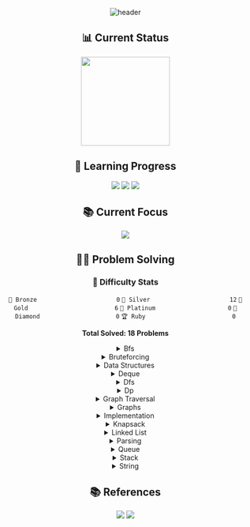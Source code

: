 <div align="center">

![header](https://capsule-render.vercel.app/api?type=transparent&color=39FF14&height=150&section=header&text=Algorithm%20Study&fontSize=70&animation=fadeIn&fontColor=39FF14&desc=Problem%20Solving%20Repository&descSize=25&descAlignY=75)

## 📊 Current Status
<p align="center">
  <a href="https://solved.ac/profile/anximusic7"><img height="180em" src="http://mazassumnida.wtf/api/v2/generate_badge?boj=anximusic7"/></a>
</p>

## 🎯 Learning Progress
<p align="center">
  <img src="https://img.shields.io/badge/Data_Structures-007396?style=for-the-badge&logo=java&logoColor=white"/>
  <img src="https://img.shields.io/badge/Algorithms-FF6B6B?style=for-the-badge&logo=TheAlgorithms&logoColor=white"/>
  <img src="https://img.shields.io/badge/Problem_Solving-00599C?style=for-the-badge&logo=c%2B%2B&logoColor=white"/>
</p>

## 📚 Current Focus
<p align="center">
  <a href="https://www.acmicpc.net/problem/1926"><img src="https://img.shields.io/badge/BOJ_1926-00599C?style=flat-square&logo=TheAlgorithms&logoColor=white"/></a>
</p>

## 🏃‍♂️ Problem Solving
### 🏅 Difficulty Stats
<div align="center">

`🥉 Bronze                      ` `0`
`🥈 Silver                      ` `12`
`🥇 Gold                        ` `6`
`💎 Platinum                    ` `0`
`👑 Diamond                     ` `0`
`🏆 Ruby                        ` `0`

**Total Solved: 18 Problems**
</div>

<details>
<summary>Bfs</summary>

<div align="center">

🥇 [말이 되고픈 원숭이 (BOJ 1600)](Solutions/Baekjoon/1600/1600.cpp)

🥇 [다리 만들기 (BOJ 2146)](Solutions/Baekjoon/2146/2146.cpp)

🥇 [벽 부수고 이동하기 (BOJ 2206)](Solutions/Baekjoon/2206/2206.cpp)

🥇 [빙산 (BOJ 2573)](Solutions/Baekjoon/2573/2573.cpp)

🥇 [토마토 (BOJ 7576)](Solutions/Baekjoon/7576/7576.cpp)

🥈 [유기농 배추 (BOJ 1012)](Solutions/Baekjoon/1012/1012.cpp)

🥈 [숨바꼭질 (BOJ 1697)](Solutions/Baekjoon/1697/1697.cpp)

🥈 [그림 (BOJ 1926)](Solutions/Baekjoon/1926/1926.cpp)

🥈 [미로 탐색 (BOJ 2178)](Solutions/Baekjoon/2178/2178.cpp)

🥈 [안전 영역 (BOJ 2468)](Solutions/Baekjoon/2468/2468.cpp)

</div>
</details>

<details>
<summary>Bruteforcing</summary>

<div align="center">

🥈 [안전 영역 (BOJ 2468)](Solutions/Baekjoon/2468/2468.cpp)

</div>
</details>

<details>
<summary>Data Structures</summary>

<div align="center">

🥈 [스택 (BOJ 10828)](Solutions/Baekjoon/10828/10828.cpp)

🥈 [큐 (BOJ 10845)](Solutions/Baekjoon/10845/10845.cpp)

🥈 [덱 (BOJ 10866)](Solutions/Baekjoon/10866/10866.cpp)

🥈 [에디터 (BOJ 1406)](Solutions/Baekjoon/1406/1406.cpp)

🥈 [스택 수열 (BOJ 1874)](Solutions/Baekjoon/1874/1874.cpp)

🥈 [균형잡힌 세상 (BOJ 4949)](Solutions/Baekjoon/4949/4949.cpp)

</div>
</details>

<details>
<summary>Deque</summary>

<div align="center">

🥈 [덱 (BOJ 10866)](Solutions/Baekjoon/10866/10866.cpp)

</div>
</details>

<details>
<summary>Dfs</summary>

<div align="center">

🥇 [빙산 (BOJ 2573)](Solutions/Baekjoon/2573/2573.cpp)

🥈 [유기농 배추 (BOJ 1012)](Solutions/Baekjoon/1012/1012.cpp)

🥈 [그림 (BOJ 1926)](Solutions/Baekjoon/1926/1926.cpp)

🥈 [안전 영역 (BOJ 2468)](Solutions/Baekjoon/2468/2468.cpp)

</div>
</details>

<details>
<summary>Dp</summary>

<div align="center">

🥇 [평범한 배낭 (BOJ 12865)](Solutions/Baekjoon/12865/12865.cpp)

</div>
</details>

<details>
<summary>Graph Traversal</summary>

<div align="center">

🥇 [말이 되고픈 원숭이 (BOJ 1600)](Solutions/Baekjoon/1600/1600.cpp)

🥇 [다리 만들기 (BOJ 2146)](Solutions/Baekjoon/2146/2146.cpp)

🥇 [벽 부수고 이동하기 (BOJ 2206)](Solutions/Baekjoon/2206/2206.cpp)

🥇 [빙산 (BOJ 2573)](Solutions/Baekjoon/2573/2573.cpp)

🥇 [토마토 (BOJ 7576)](Solutions/Baekjoon/7576/7576.cpp)

🥈 [유기농 배추 (BOJ 1012)](Solutions/Baekjoon/1012/1012.cpp)

🥈 [숨바꼭질 (BOJ 1697)](Solutions/Baekjoon/1697/1697.cpp)

🥈 [그림 (BOJ 1926)](Solutions/Baekjoon/1926/1926.cpp)

🥈 [미로 탐색 (BOJ 2178)](Solutions/Baekjoon/2178/2178.cpp)

🥈 [안전 영역 (BOJ 2468)](Solutions/Baekjoon/2468/2468.cpp)

</div>
</details>

<details>
<summary>Graphs</summary>

<div align="center">

🥇 [말이 되고픈 원숭이 (BOJ 1600)](Solutions/Baekjoon/1600/1600.cpp)

🥇 [다리 만들기 (BOJ 2146)](Solutions/Baekjoon/2146/2146.cpp)

🥇 [벽 부수고 이동하기 (BOJ 2206)](Solutions/Baekjoon/2206/2206.cpp)

🥇 [빙산 (BOJ 2573)](Solutions/Baekjoon/2573/2573.cpp)

🥇 [토마토 (BOJ 7576)](Solutions/Baekjoon/7576/7576.cpp)

🥈 [유기농 배추 (BOJ 1012)](Solutions/Baekjoon/1012/1012.cpp)

🥈 [숨바꼭질 (BOJ 1697)](Solutions/Baekjoon/1697/1697.cpp)

🥈 [그림 (BOJ 1926)](Solutions/Baekjoon/1926/1926.cpp)

🥈 [미로 탐색 (BOJ 2178)](Solutions/Baekjoon/2178/2178.cpp)

🥈 [안전 영역 (BOJ 2468)](Solutions/Baekjoon/2468/2468.cpp)

</div>
</details>

<details>
<summary>Implementation</summary>

<div align="center">

🥇 [빙산 (BOJ 2573)](Solutions/Baekjoon/2573/2573.cpp)

🥈 [스택 (BOJ 10828)](Solutions/Baekjoon/10828/10828.cpp)

🥈 [덱 (BOJ 10866)](Solutions/Baekjoon/10866/10866.cpp)

🥈 [Text Formalization (BOJ 1779)](Solutions/Baekjoon/1779/1779.cpp)

</div>
</details>

<details>
<summary>Knapsack</summary>

<div align="center">

🥇 [평범한 배낭 (BOJ 12865)](Solutions/Baekjoon/12865/12865.cpp)

</div>
</details>

<details>
<summary>Linked List</summary>

<div align="center">

🥈 [에디터 (BOJ 1406)](Solutions/Baekjoon/1406/1406.cpp)

</div>
</details>

<details>
<summary>Parsing</summary>

<div align="center">

🥈 [Text Formalization (BOJ 1779)](Solutions/Baekjoon/1779/1779.cpp)

</div>
</details>

<details>
<summary>Queue</summary>

<div align="center">

🥈 [큐 (BOJ 10845)](Solutions/Baekjoon/10845/10845.cpp)

</div>
</details>

<details>
<summary>Stack</summary>

<div align="center">

🥈 [스택 (BOJ 10828)](Solutions/Baekjoon/10828/10828.cpp)

🥈 [에디터 (BOJ 1406)](Solutions/Baekjoon/1406/1406.cpp)

🥈 [스택 수열 (BOJ 1874)](Solutions/Baekjoon/1874/1874.cpp)

🥈 [균형잡힌 세상 (BOJ 4949)](Solutions/Baekjoon/4949/4949.cpp)

</div>
</details>

<details>
<summary>String</summary>

<div align="center">

🥈 [Text Formalization (BOJ 1779)](Solutions/Baekjoon/1779/1779.cpp)

🥈 [균형잡힌 세상 (BOJ 4949)](Solutions/Baekjoon/4949/4949.cpp)

</div>
</details>

## 📚 References
<p align="center">
  <a href="https://blog.encrypted.gg/category/강좌/실전%20알고리즘"><img src="https://img.shields.io/badge/BaaaaaaaaaaarkingDog_Algorithm_Lecture-11B48A?style=flat-square&logo=Vimeo&logoColor=white"/></a>
  <a href="https://www.acmicpc.net/"><img src="https://img.shields.io/badge/Baekjoon_Online_Judge-0076C0?style=flat-square&logo=Baidu&logoColor=white"/></a>
</p>

</div>